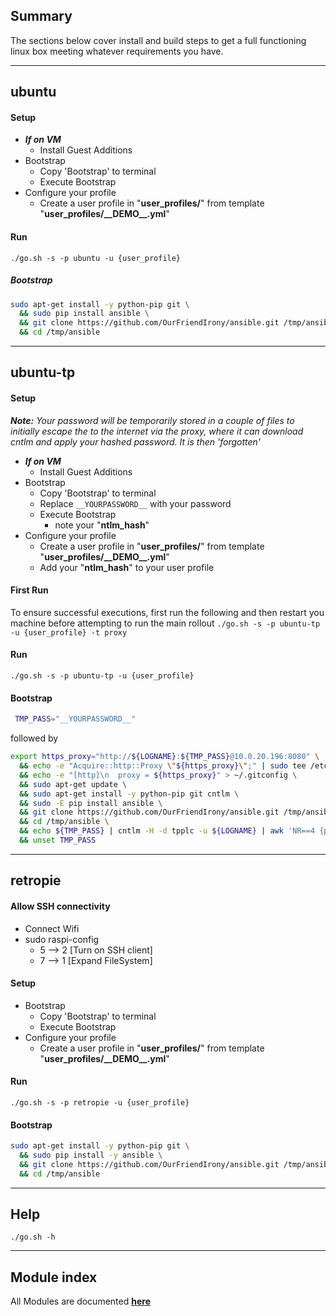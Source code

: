 ## Summary
The sections below cover install and build steps to get a full functioning linux box meeting whatever requirements you have.
___
## ubuntu
#### Setup
- ***If on VM***
  - Install Guest Additions
- Bootstrap
  - Copy 'Bootstrap' to terminal
  - Execute Bootstrap
- Configure your profile
    - Create a user profile in "**user_profiles/**" from template "**user_profiles/\_\_DEMO\_\_.yml**"

#### Run
`./go.sh -s -p ubuntu -u {user_profile}`  

##### Bootstrap
```bash
sudo apt-get install -y python-pip git \
  && sudo pip install ansible \
  && git clone https://github.com/OurFriendIrony/ansible.git /tmp/ansible \
  && cd /tmp/ansible
```

___
## ubuntu-tp
#### Setup
***Note:** Your password will be temporarily stored in a couple of files to initially escape the to the internet via the proxy, where it can download cntlm and apply your hashed password. It is then 'forgotten'*

- ***If on VM***
  - Install Guest Additions
- Bootstrap
  - Copy 'Bootstrap' to terminal
  - Replace `__YOURPASSWORD__` with your password
  - Execute Bootstrap
    - note your "**ntlm_hash**"
- Configure your profile
    - Create a user profile in "**user_profiles/**" from template "**user_profiles/\_\_DEMO\_\_.yml**"
    - Add your "**ntlm_hash**" to your user profile

#### First Run
To ensure successful executions, first run the following and then restart you machine before attempting to run the main rollout
`./go.sh -s -p ubuntu-tp -u {user_profile} -t proxy`

#### Run 
`./go.sh -s -p ubuntu-tp -u {user_profile}`


#### Bootstrap
```bash
 TMP_PASS="__YOURPASSWORD__"
```
followed by
```bash
export https_proxy="http://${LOGNAME}:${TMP_PASS}@10.0.20.196:8080" \
  && echo -e "Acquire::http::Proxy \"${https_proxy}\";" | sudo tee /etc/apt/apt.conf.d/01proxy > /dev/null \
  && echo -e "[http]\n  proxy = ${https_proxy}" > ~/.gitconfig \
  && sudo apt-get update \
  && sudo apt-get install -y python-pip git cntlm \
  && sudo -E pip install ansible \
  && git clone https://github.com/OurFriendIrony/ansible.git /tmp/ansible \
  && cd /tmp/ansible \
  && echo ${TMP_PASS} | cntlm -H -d tpplc -u ${LOGNAME} | awk 'NR==4 {print "\nntlm_hash = "$2}' \
  && unset TMP_PASS
```
___
## retropie
#### Allow SSH connectivity
- Connect Wifi
- sudo raspi-config
  - 5 --> 2 [Turn on SSH client]
  - 7 --> 1 [Expand FileSystem]

#### Setup
- Bootstrap
  - Copy 'Bootstrap' to terminal
  - Execute Bootstrap
- Configure your profile
    - Create a user profile in "**user_profiles/**" from template "**user_profiles/\_\_DEMO\_\_.yml**"

#### Run
`./go.sh -s -p retropie -u {user_profile}`  

#### Bootstrap
```bash
sudo apt-get install -y python-pip git \
  && sudo pip install -y ansible \
  && git clone https://github.com/OurFriendIrony/ansible.git /tmp/ansible \
  && cd /tmp/ansible
```

___
## Help
`./go.sh -h`

___
## Module index
All Modules are documented [**here**](http://docs.ansible.com/ansible/latest/list_of_all_modules.html)

